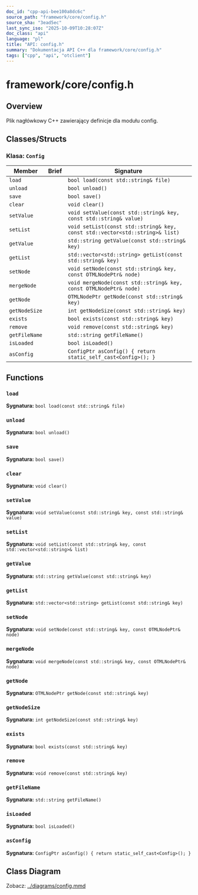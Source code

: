 ```yaml
---
doc_id: "cpp-api-bee100a8dc6c"
source_path: "framework/core/config.h"
source_sha: "3ead5ec"
last_sync_iso: "2025-10-09T10:28:07Z"
doc_class: "api"
language: "pl"
title: "API: config.h"
summary: "Dokumentacja API C++ dla framework/core/config.h"
tags: ["cpp", "api", "otclient"]
---
```


# framework/core/config.h

## Overview

Plik nagłówkowy C++ zawierający definicje dla modułu config.

## Classes/Structs

### Klasa: `Config`

| Member | Brief | Signature |
|--------|-------|-----------|
| `load` |  | `bool load(const std::string& file)` |
| `unload` |  | `bool unload()` |
| `save` |  | `bool save()` |
| `clear` |  | `void clear()` |
| `setValue` |  | `void setValue(const std::string& key, const std::string& value)` |
| `setList` |  | `void setList(const std::string& key, const std::vector<std::string>& list)` |
| `getValue` |  | `std::string getValue(const std::string& key)` |
| `getList` |  | `std::vector<std::string> getList(const std::string& key)` |
| `setNode` |  | `void setNode(const std::string& key, const OTMLNodePtr& node)` |
| `mergeNode` |  | `void mergeNode(const std::string& key, const OTMLNodePtr& node)` |
| `getNode` |  | `OTMLNodePtr getNode(const std::string& key)` |
| `getNodeSize` |  | `int getNodeSize(const std::string& key)` |
| `exists` |  | `bool exists(const std::string& key)` |
| `remove` |  | `void remove(const std::string& key)` |
| `getFileName` |  | `std::string getFileName()` |
| `isLoaded` |  | `bool isLoaded()` |
| `asConfig` |  | `ConfigPtr asConfig() { return static_self_cast<Config>(); }` |

## Functions

### `load`

**Sygnatura:** `bool load(const std::string& file)`

### `unload`

**Sygnatura:** `bool unload()`

### `save`

**Sygnatura:** `bool save()`

### `clear`

**Sygnatura:** `void clear()`

### `setValue`

**Sygnatura:** `void setValue(const std::string& key, const std::string& value)`

### `setList`

**Sygnatura:** `void setList(const std::string& key, const std::vector<std::string>& list)`

### `getValue`

**Sygnatura:** `std::string getValue(const std::string& key)`

### `getList`

**Sygnatura:** `std::vector<std::string> getList(const std::string& key)`

### `setNode`

**Sygnatura:** `void setNode(const std::string& key, const OTMLNodePtr& node)`

### `mergeNode`

**Sygnatura:** `void mergeNode(const std::string& key, const OTMLNodePtr& node)`

### `getNode`

**Sygnatura:** `OTMLNodePtr getNode(const std::string& key)`

### `getNodeSize`

**Sygnatura:** `int getNodeSize(const std::string& key)`

### `exists`

**Sygnatura:** `bool exists(const std::string& key)`

### `remove`

**Sygnatura:** `void remove(const std::string& key)`

### `getFileName`

**Sygnatura:** `std::string getFileName()`

### `isLoaded`

**Sygnatura:** `bool isLoaded()`

### `asConfig`

**Sygnatura:** `ConfigPtr asConfig() { return static_self_cast<Config>(); }`

## Class Diagram

Zobacz: [../diagrams/config.mmd](../diagrams/config.mmd)
